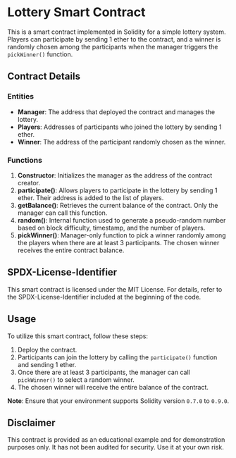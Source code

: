 # Lottery Smart Contract

This is a smart contract implemented in Solidity for a simple lottery system. Players can participate by sending 1 ether to the contract, and a winner is randomly chosen among the participants when the manager triggers the `pickWinner()` function.

## Contract Details

### Entities
- **Manager**: The address that deployed the contract and manages the lottery.
- **Players**: Addresses of participants who joined the lottery by sending 1 ether.
- **Winner**: The address of the participant randomly chosen as the winner.

### Functions
1. **Constructor**: Initializes the manager as the address of the contract creator.
2. **participate()**: Allows players to participate in the lottery by sending 1 ether. Their address is added to the list of players.
3. **getBalance()**: Retrieves the current balance of the contract. Only the manager can call this function.
4. **random()**: Internal function used to generate a pseudo-random number based on block difficulty, timestamp, and the number of players.
5. **pickWinner()**: Manager-only function to pick a winner randomly among the players when there are at least 3 participants. The chosen winner receives the entire contract balance.

## SPDX-License-Identifier

This smart contract is licensed under the MIT License. For details, refer to the SPDX-License-Identifier included at the beginning of the code.

## Usage

To utilize this smart contract, follow these steps:

1. Deploy the contract.
2. Participants can join the lottery by calling the `participate()` function and sending 1 ether.
3. Once there are at least 3 participants, the manager can call `pickWinner()` to select a random winner.
4. The chosen winner will receive the entire balance of the contract.

**Note**: Ensure that your environment supports Solidity version `0.7.0` to `0.9.0`.

## Disclaimer

This contract is provided as an educational example and for demonstration purposes only. It has not been audited for security. Use it at your own risk.
